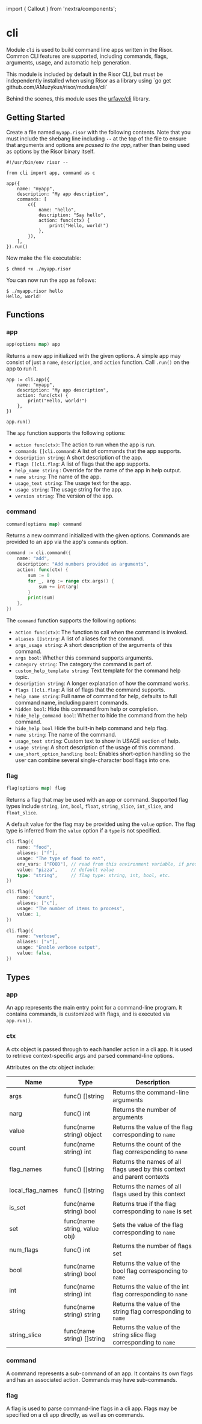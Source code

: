 import { Callout } from 'nextra/components';

# cli

Module `cli` is used to build command line apps written in the Risor. Common
CLI features are supported, including commands, flags, arguments, usage, and
automatic help generation.

<Callout type="info" emoji="ℹ️">
  This module is included by default in the Risor CLI, but must be
  independently installed when using Risor as
  a library using `go get github.com/AMuzykus/risor/modules/cli`
</Callout>

Behind the scenes, this module uses the [urfave/cli](https://cli.urfave.org/) library.

## Getting Started

Create a file named `myapp.risor` with the following contents. Note that you
must include the shebang line including `--` at the top of the file to ensure
that arguments and options are _passed to the app_, rather than being used as
options by the Risor binary itself.

```risor copy filename="myapp.risor"
#!/usr/bin/env risor --

from cli import app, command as c

app({
    name: "myapp",
    description: "My app description",
    commands: [
        c({
            name: "hello",
            description: "Say hello",
            action: func(ctx) {
                print("Hello, world!")
            },
        }),
    ],
}).run()
```

Now make the file executable:

```
$ chmod +x ./myapp.risor
```

You can now run the app as follows:

```
$ ./myapp.risor hello
Hello, world!
```

## Functions

### app

```go filename="Function signature"
app(options map) app
```

Returns a new app initialized with the given options. A simple app may consist
of just a `name`, `description`, and `action` function. Call `.run()` on the
app to run it.

```risor copy filename="Example"
app := cli.app({
    name: "myapp",
    description: "My app description",
    action: func(ctx) {
        print("Hello, world!")
    },
})

app.run()
```

The `app` function supports the following options:

- `action func(ctx)`: The action to run when the app is run.
- `commands []cli.command`: A list of commands that the app supports.
- `description string`: A short description of the app.
- `flags []cli.flag`: A list of flags that the app supports.
- `help_name string` : Override for the name of the app in help output.
- `name string`: The name of the app.
- `usage_text string`: The usage text for the app.
- `usage string`: The usage string for the app.
- `version string`: The version of the app.

### command

```go filename="Function signature"
command(options map) command
```

Returns a new command initialized with the given options. Commands are provided
to an app via the app's `commands` option.

```go copy filename="Example"
command := cli.command({
    name: "add",
    description: "Add numbers provided as arguments",
    action: func(ctx) {
        sum := 0
        for _, arg := range ctx.args() {
            sum += int(arg)
        }
        print(sum)
    },
})
```

The `command` function supports the following options:

- `action func(ctx)`: The function to call when the command is invoked.
- `aliases []string`: A list of aliases for the command.
- `args_usage string`: A short description of the arguments of this command.
- `args bool`: Whether this command supports arguments.
- `category string`: The category the command is part of.
- `custom_help_template string`: Text template for the command help topic.
- `description string`: A longer explanation of how the command works.
- `flags []cli.flag`: A list of flags that the command supports.
- `help_name string`: Full name of command for help, defaults to full command name, including parent commands.
- `hidden bool`: Hide this command from help or completion.
- `hide_help_command bool`: Whether to hide the command from the help command.
- `hide_help bool` Hide the built-in help command and help flag.
- `name string`: The name of the command.
- `usage_text string`: Custom text to show in USAGE section of help.
- `usage string`: A short description of the usage of this command.
- `use_short_option_handling bool`: Enables short-option handling so the user can combine several single-character bool flags into one.

### flag

```go filename="Function signature"
flag(options map) flag
```

Returns a flag that may be used with an app or command. Supported flag types
include `string`, `int`, `bool`, `float`, `string_slice`, `int_slice`,
and `float_slice`.

A default value for the flag may be provided using the `value` option. The flag
type is inferred from the `value` option if a `type` is not specified.

```go copy filename="Example string flag"
cli.flag({
    name: "food",
    aliases: ["f"],
    usage: "The type of food to eat",
    env_vars: ["FOOD"], // read from this environment variable, if present
    value: "pizza",     // default value
    type: "string",     // flag type: string, int, bool, etc.
})
```

```go copy filename="Example int flag"
cli.flag({
    name: "count",
    aliases: ["c"],
    usage: "The number of items to process",
    value: 1,
})
```

```go copy filename="Example bool flag"
cli.flag({
    name: "verbose",
    aliases: ["v"],
    usage: "Enable verbose output",
    value: false,
})
```

## Types

### app

An app represents the main entry point for a command-line program. It contains
commands, is customized with flags, and is executed via `app.run()`.

### ctx

A ctx object is passed through to each handler action in a cli app. It is
used to retrieve context-specific args and parsed command-line options.

Attributes on the ctx object include:

| Name             | Type                         | Description                                                             |
| ---------------- | ---------------------------- | ----------------------------------------------------------------------- |
| args             | func() []string              | Returns the command-line arguments                                      |
| narg             | func() int                   | Returns the number of arguments                                         |
| value            | func(name string) object     | Returns the value of the flag corresponding to `name`                   |
| count            | func(name string) int        | Returns the count of the flag corresponding to `name`                   |
| flag_names       | func() []string              | Returns the names of all flags used by this context and parent contexts |
| local_flag_names | func() []string              | Returns the names of all flags used by this context                     |
| is_set           | func(name string) bool       | Returns true if the flag corresponding to `name` is set                 |
| set              | func(name string, value obj) | Sets the value of the flag corresponding to `name`                      |
| num_flags        | func() int                   | Returns the number of flags set                                         |
| bool             | func(name string) bool       | Returns the value of the bool flag corresponding to `name`              |
| int              | func(name string) int        | Returns the value of the int flag corresponding to `name`               |
| string           | func(name string) string     | Returns the value of the string flag corresponding to `name`            |
| string_slice     | func(name string) []string   | Returns the value of the string slice flag corresponding to `name`      |

### command

A command represents a sub-command of an app. It contains its own flags and
has an associated action. Commands may have sub-commands.

### flag

A flag is used to parse command-line flags in a cli app. Flags may be specified
on a cli app directly, as well as on commands.
